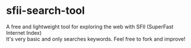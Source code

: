 # sfii-search-tool
A free and lightweight tool for exploring the web with SFII (SuperFast Internet Index)
<br>It's very basic and only searches keywords. Feel free to fork and improve!

